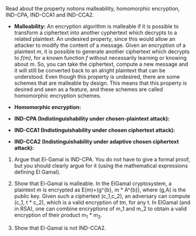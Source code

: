 Read about the property notions malleability, homomorphic encryption, IND-CPA, IND-CCA1 and IND-CCA2.

- **Malleability:** An encryption algorithm is malleable if it is possible to transform a ciphertext into another cyphertext which decrypts to a related plaintext. An undesired property, since this would allow an attacker to modify the content of a message. Given an encryption of a plaintext *m*, it is possible to generate another ciphertext which decrypts to *f(m)*, for a known function *f* without necessarily learning or knowing about *m*. So, you can take the ciphertext, compute a new message and it will still be converted back to an alright plaintext that can be understood. Even though this property is undesired, there are some schemes that are malleable by design. This means that this property is desired and seen as a feature, and these schemes are called homomorphic encryption schemes. 

- **Homomorphic encryption:** 

- **IND-CPA (Indistinguishability under chosen-plaintext attack):** 

- **IND-CCA1 (Indistinguishability under chosen ciphertext attack):** 

- **IND-CCA2 (Indistinguishability under adaptive chosen ciphertext attack):** 


1. Argue that El-Gamal is IND-CPA. You do not have to give a formal proof, but you should clearly argue for it (using the mathematical expressions defining El Gamal).


2. Show that El-Gamal is malleable.
    In the ElGamal cryptosystem, a plaintext m is encrypted as E(m)=(g^{b}, m * A^{b}), where (g,A) is the public key. Given such a ciphertext (c_1,c_2), an adversary can compute (c_1, t * c_2), which is a valid encryption of tm, for any t. In ElGamal (and in RSA), one can combine encryptions of m_1 and m_2 to obtain a valid encryption of their product m<sub>1</sub> * m<sub>2</sub>.

3. Show that El-Gamal is not IND-CCA2.